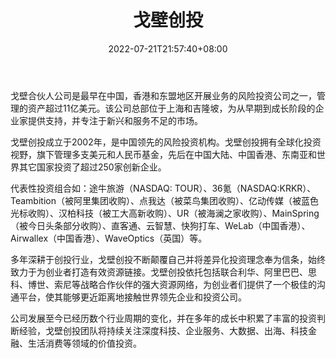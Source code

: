 ﻿---
weight: 
title: "戈壁创投"
description: "戈壁投资成立于2002年，是中国领先的风险投资机构，主要专注于数字媒体、IT、TMT等领域的早期投资，其总部位及创业孵化中心位于上海，同时在大陆其它城市、中国香港地区和新加坡等..."
date: 2022-07-21T21:57:40+08:00
lastmod: 2022-07-21T16:45:40+08:00
draft: false
authors: ["seven"]
featuredImage: "gebichuangtou.jpg"
link: "http://www.gobivc.com/"
tags: ["投资机构","戈壁创投"]
categories: ["navigation"]
navigation: ["投资机构"]
lightgallery: true
toc: true
pinned: false
recommend: false
recommend1: false
---
戈壁合伙人公司是最早在中国，香港和东盟地区开展业务的风险投资公司之一，管理的资产超过11亿美元。该公司总部位于上海和吉隆坡，为从早期到成长阶段的企业家提供支持，并专注于新兴和服务不足的市场。

戈壁创投成立于2002年，是中国领先的风险投资机构。戈壁创投拥有全球化投资视野，旗下管理多支美元和人民币基金，先后在中国大陆、中国香港、东南亚和世界其它国家投资了超过250家创新企业。

代表性投资组合如：途牛旅游（NASDAQ: TOUR）、36氪（NASDAQ:KRKR）、Teambition（被阿里集团收购）、点我达（被菜鸟集团收购）、亿动传媒（被蓝色光标收购）、汉柏科技（被工大高新收购）、UR（被海澜之家收购）、MainSpring（被今日头条部分收购）、直客通、云智慧、快狗打车、WeLab（中国香港）、Airwallex（中国香港）、WaveOptics（英国）等。

多年深耕于创投行业，戈壁创投不断颠覆自己并将差异化投资理念奉为信条，始终致力于为创业者打造有效资源链接。戈壁创投依托包括联合利华、阿里巴巴、思科、博世、索尼等战略合作伙伴的强大资源网络，为创业者们提供了一个极佳的沟通平台，使其能够更近距离地接触世界领先企业和投资公司。

公司发展至今已经历数个行业周期的变化，并在多年的成长中积累了丰富的投资判断经验，戈壁创投团队将持续关注深度科技、企业服务、大数据、出海、科技金融、生活消费等领域的价值投资。